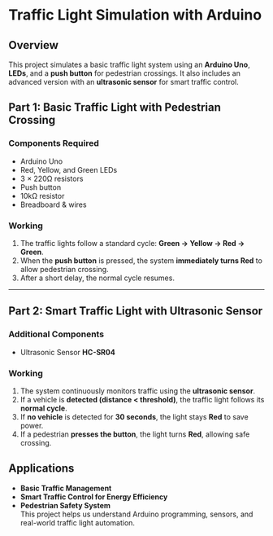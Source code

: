 # Traffic Light Simulation with Arduino  
## Overview  
This project simulates a basic traffic light system using an **Arduino Uno**, **LEDs**, and a **push button** for pedestrian crossings. It also includes an advanced version with an **ultrasonic sensor** for smart traffic control.  
## Part 1: Basic Traffic Light with Pedestrian Crossing  
### Components Required  
- Arduino Uno  
- Red, Yellow, and Green LEDs  
- 3 × 220Ω resistors  
- Push button  
- 10kΩ resistor  
- Breadboard & wires  
### Working  
1. The traffic lights follow a standard cycle: **Green → Yellow → Red → Green**.  
2. When the **push button** is pressed, the system **immediately turns Red** to allow pedestrian crossing.  
3. After a short delay, the normal cycle resumes.  
---
## Part 2: Smart Traffic Light with Ultrasonic Sensor  
### Additional Components  
- Ultrasonic Sensor **HC-SR04**  
### Working  
1. The system continuously monitors traffic using the **ultrasonic sensor**.  
2. If a vehicle is **detected (distance < threshold)**, the traffic light follows its **normal cycle**.  
3. If **no vehicle** is detected for **30 seconds**, the light stays **Red** to save power.  
4. If a pedestrian **presses the button**, the light turns **Red**, allowing safe crossing.  
## Applications  
- **Basic Traffic Management**  
- **Smart Traffic Control for Energy Efficiency**  
- **Pedestrian Safety System**  
This project helps us understand Arduino programming, sensors, and real-world traffic light automation.
